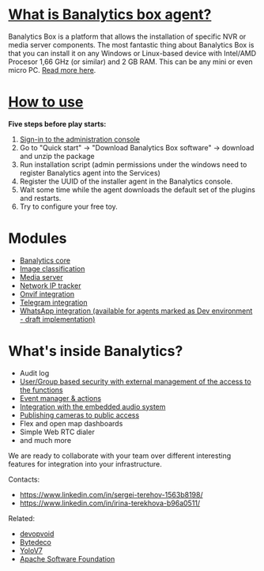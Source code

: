 # [What is Banalytics box agent?](https://banalytics.live)

Banalytics Box is a platform that allows the installation of specific NVR or media server components. The most fantastic thing about Banalytics Box is that you can install it on any Windows or Linux-based device with Intel/AMD Procesor 1,66 GHz (or similar) and 2 GB RAM. This can be any mini or even micro PC. [Read more here](https://banalytics.live/?layout=articles.html&anchor=about-banalytics).


# [How to use](https://banalytics.live/?layout=knowledge-base.html&anchor=install-and-register-BanalyticsBox)

**Five steps before play starts:**
1. [Sign-in to the administration console](https://console.banalytics.live)
2. Go to "Quick start" -> "Download Banalytics Box software" -> download and unzip the package
3. Run installation script (admin permissions under the windows need to register Banalytics agent into the Services)
4. Register the UUID of the installer agent in the Banalytics console.
5. Wait some time while the agent downloads the default set of the plugins and restarts.
6. Try to configure your free toy.


# Modules 

- [Banalytics core](https://banalytics.live/?layout=knowledge-base.html&anchor=com.banalytics.box_core)
- [Image classification](https://banalytics.live/?layout=knowledge-base.html&anchor=com.banalytics.box.modules_image-classification-yolo)
- [Media server](https://banalytics.live/?layout=knowledge-base.html&anchor=com.banalytics.box.modules_basic-media)
- [Network IP tracker](https://banalytics.live/?layout=knowledge-base.html&anchor=com.banalytics.box.modules_network-ip-tracker)
- [Onvif integration](https://banalytics.live/?layout=knowledge-base.html&anchor=com.banalytics.box.modules_basic-onvif)
- [Telegram integration](https://banalytics.live/?layout=knowledge-base.html&anchor=com.banalytics.box.modules_telegram-bot)
- [WhatsApp integration (available for agents marked as Dev environment - draft implementation)](https://banalytics.live/?layout=knowledge-base.html&anchor=com.banalytics.box.modules_whatsapp-bot)


# What's inside Banalytics?
- Audit log
- [User/Group based security with external management of the access to the functions](https://banalytics.live/?layout=knowledge-base.html&anchor=PortalWebRTCIntegrationThing)
- [Event manager & actions](https://banalytics.live/?layout=knowledge-base.html&anchor=EventManagerThing)
- [Integration with the embedded audio system](https://banalytics.live/?layout=knowledge-base.html&anchor=LocalAudioPlayerThing)
- [Publishing cameras to public access](https://banalytics.live/?layout=knowledge-base.html&anchor=integrate-camera-to-site)
- Flex and open map dashboards
- Simple Web RTC dialer
- and much more



We are ready to collaborate with your team over different interesting features for integration into your infrastructure.

Contacts:
- https://www.linkedin.com/in/sergei-terehov-1563b8198/
- https://www.linkedin.com/in/irina-terekhova-b96a0511/

Related:
- [devopvoid](https://github.com/devopvoid/webrtc-java)
- [Bytedeco](http://bytedeco.org/)
- [YoloV7](https://github.com/WongKinYiu/yolov7)
- [Apache Software Foundation](https://www.apache.org/)

